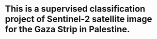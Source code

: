 # This is a supervised classification project of Sentinel-2 satellite image for the Gaza Strip in Palestine.
